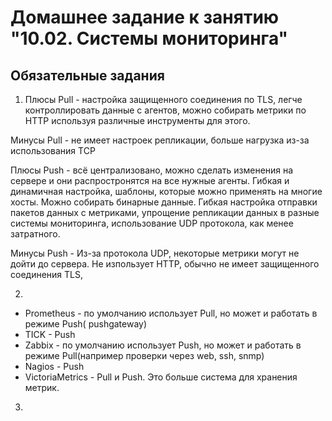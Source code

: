 # Домашнее задание к занятию "10.02. Системы мониторинга"

##  Обязательные задания


1. Плюсы Pull - настройка защищенного соединения по TLS, легче контроллировать данные с агентов, можно собирать метрики по HTTP используя различные инструменты для этого.

Минусы Pull - не имеет настроек репликации, больше нагрузка из-за использования TCP

Плюсы Push - всё централизовано, можно сделать изменения на сервере и они распростронятся на все нужные агенты. Гибкая и динамичная настройка, шаблоны, которые можно применять на многие хосты. Можно собирать бинарные данные. Гибкая настройка отправки пакетов данных с  метриками, упрощение репликации данных в разные системы мониторинга, использование UDP протокола, как менее затратного.

Минусы Push - Из-за протокола UDP, некоторые метрики могут не дойти до сервера. Не изпользует HTTP, обычно не имеет защищенного соединения TLS,

2. 
- Prometheus - по умолчанию использует Pull, но может и работать в режиме Push( pushgateway)
- TICK - Push
- Zabbix - по умолчанию использует Push, но может и работать в режиме Pull(например проверки через web, ssh, snmp)
- Nagios - Push
- VictoriaMetrics - Pull и Push. Это больше система для хранения метрик.

3. 

